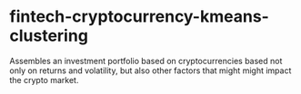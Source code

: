 # fintech-cryptocurrency-kmeans-clustering
Assembles an investment portfolio based on cryptocurrencies based not only on returns and volatility, but also other factors that might might impact the crypto market.
